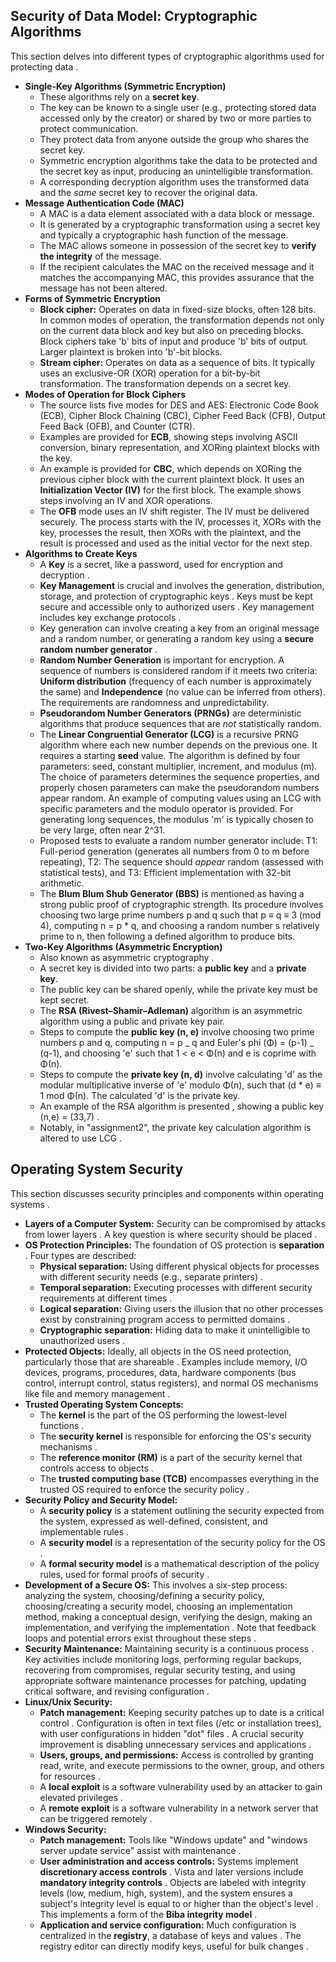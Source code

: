 ## Security of Data Model: Cryptographic Algorithms

This section delves into different types of cryptographic algorithms used for protecting data .

- **Single-Key Algorithms (Symmetric Encryption)**
  - These algorithms rely on a **secret key**.
  - The key can be known to a single user (e.g., protecting stored data accessed only by the creator) or shared by two or more parties to protect communication.
  - They protect data from anyone outside the group who shares the secret key.
  - Symmetric encryption algorithms take the data to be protected and the secret key as input, producing an unintelligible transformation.
  - A corresponding decryption algorithm uses the transformed data and the _same_ secret key to recover the original data.
- **Message Authentication Code (MAC)**
  - A MAC is a data element associated with a data block or message.
  - It is generated by a cryptographic transformation using a secret key and typically a cryptographic hash function of the message.
  - The MAC allows someone in possession of the secret key to **verify the integrity** of the message.
  - If the recipient calculates the MAC on the received message and it matches the accompanying MAC, this provides assurance that the message has not been altered.
- **Forms of Symmetric Encryption**
  - **Block cipher:** Operates on data in fixed-size blocks, often 128 bits. In common modes of operation, the transformation depends not only on the current data block and key but also on preceding blocks. Block ciphers take 'b' bits of input and produce 'b' bits of output. Larger plaintext is broken into 'b'-bit blocks.
  - **Stream cipher:** Operates on data as a sequence of bits. It typically uses an exclusive-OR (XOR) operation for a bit-by-bit transformation. The transformation depends on a secret key.
- **Modes of Operation for Block Ciphers**
  - The source lists five modes for DES and AES: Electronic Code Book (ECB), Cipher Block Chaining (CBC), Cipher Feed Back (CFB), Output Feed Back (OFB), and Counter (CTR).
  - Examples are provided for **ECB**, showing steps involving ASCII conversion, binary representation, and XORing plaintext blocks with the key.
  - An example is provided for **CBC**, which depends on XORing the previous cipher block with the current plaintext block. It uses an **Initialization Vector (IV)** for the first block. The example shows steps involving an IV and XOR operations.
  - The **OFB** mode uses an IV shift register. The IV must be delivered securely. The process starts with the IV, processes it, XORs with the key, processes the result, then XORs with the plaintext, and the result is processed and used as the initial vector for the next step.
- **Algorithms to Create Keys**
  - A **Key** is a secret, like a password, used for encryption and decryption .
  - **Key Management** is crucial and involves the generation, distribution, storage, and protection of cryptographic keys . Keys must be kept secure and accessible only to authorized users . Key management includes key exchange protocols .
  - Key generation can involve creating a key from an original message and a random number, or generating a random key using a **secure random number generator** .
  - **Random Number Generation** is important for encryption. A sequence of numbers is considered random if it meets two criteria: **Uniform distribution** (frequency of each number is approximately the same) and **Independence** (no value can be inferred from others). The requirements are randomness and unpredictability.
  - **Pseudorandom Number Generators (PRNGs)** are deterministic algorithms that produce sequences that are _not_ statistically random.
  - The **Linear Congruential Generator (LCG)** is a recursive PRNG algorithm where each new number depends on the previous one. It requires a starting **seed** value. The algorithm is defined by four parameters: seed, constant multiplier, increment, and modulus (m). The choice of parameters determines the sequence properties, and properly chosen parameters can make the pseudorandom numbers appear random. An example of computing values using an LCG with specific parameters and the modulo operator is provided. For generating long sequences, the modulus 'm' is typically chosen to be very large, often near 2^31.
  - Proposed tests to evaluate a random number generator include: T1: Full-period generation (generates all numbers from 0 to m before repeating), T2: The sequence should _appear_ random (assessed with statistical tests), and T3: Efficient implementation with 32-bit arithmetic.
  - The **Blum Blum Shub Generator (BBS)** is mentioned as having a strong public proof of cryptographic strength. Its procedure involves choosing two large prime numbers p and q such that p ≡ q ≡ 3 (mod 4), computing n = p \* q, and choosing a random number s relatively prime to n, then following a defined algorithm to produce bits.
- **Two-Key Algorithms (Asymmetric Encryption)**
  - Also known as asymmetric cryptography .
  - A secret key is divided into two parts: a **public key** and a **private key**.
  - The public key can be shared openly, while the private key must be kept secret.
  - The **RSA (Rivest–Shamir–Adleman)** algorithm is an asymmetric algorithm using a public and private key pair.
  - Steps to compute the **public key (n, e)** involve choosing two prime numbers p and q, computing n = p _ q and Euler's phi (Φ) = (p-1) _ (q-1), and choosing 'e' such that 1 < e < Φ(n) and e is coprime with Φ(n).
  - Steps to compute the **private key (n, d)** involve calculating 'd' as the modular multiplicative inverse of 'e' modulo Φ(n), such that (d \* e) ≡ 1 mod Φ(n). The calculated 'd' is the private key.
  - An example of the RSA algorithm is presented , showing a public key (n,e) = (33,7) .
  - Notably, in "assignment2", the private key calculation algorithm is altered to use LCG .

## Operating System Security

This section discusses security principles and components within operating systems .

- **Layers of a Computer System:** Security can be compromised by attacks from lower layers . A key question is where security should be placed .
- **OS Protection Principles:** The foundation of OS protection is **separation** . Four types are described:
  - **Physical separation:** Using different physical objects for processes with different security needs (e.g., separate printers) .
  - **Temporal separation:** Executing processes with different security requirements at different times .
  - **Logical separation:** Giving users the illusion that no other processes exist by constraining program access to permitted domains .
  - **Cryptographic separation:** Hiding data to make it unintelligible to unauthorized users .
- **Protected Objects:** Ideally, all objects in the OS need protection, particularly those that are shareable . Examples include memory, I/O devices, programs, procedures, data, hardware components (bus control, interrupt control, status registers), and normal OS mechanisms like file and memory management .
- **Trusted Operating System Concepts:**
  - The **kernel** is the part of the OS performing the lowest-level functions .
  - The **security kernel** is responsible for enforcing the OS's security mechanisms .
  - The **reference monitor (RM)** is a part of the security kernel that controls access to objects .
  - The **trusted computing base (TCB)** encompasses everything in the trusted OS required to enforce the security policy .
- **Security Policy and Security Model:**
  - A **security policy** is a statement outlining the security expected from the system, expressed as well-defined, consistent, and implementable rules .
  - A **security model** is a representation of the security policy for the OS .
  - A **formal security model** is a mathematical description of the policy rules, used for formal proofs of security .
- **Development of a Secure OS:** This involves a six-step process: analyzing the system, choosing/defining a security policy, choosing/creating a security model, choosing an implementation method, making a conceptual design, verifying the design, making an implementation, and verifying the implementation . Note that feedback loops and potential errors exist throughout these steps .
- **Security Maintenance:** Maintaining security is a continuous process . Key activities include monitoring logs, performing regular backups, recovering from compromises, regular security testing, and using appropriate software maintenance processes for patching, updating critical software, and revising configuration .
- **Linux/Unix Security:**
  - **Patch management:** Keeping security patches up to date is a critical control . Configuration is often in text files (/etc or installation trees), with user configurations in hidden "dot" files . A crucial security improvement is disabling unnecessary services and applications .
  - **Users, groups, and permissions:** Access is controlled by granting read, write, and execute permissions to the owner, group, and others for resources .
  - A **local exploit** is a software vulnerability used by an attacker to gain elevated privileges .
  - A **remote exploit** is a software vulnerability in a network server that can be triggered remotely .
- **Windows Security:**
  - **Patch management:** Tools like "Windows update" and "windows server update service" assist with maintenance .
  - **User administration and access controls:** Systems implement **discretionary access controls** . Vista and later versions include **mandatory integrity controls** . Objects are labeled with integrity levels (low, medium, high, system), and the system ensures a subject's integrity level is equal to or higher than the object's level . This implements a form of the **Biba integrity model** .
  - **Application and service configuration:** Much configuration is centralized in the **registry**, a database of keys and values . The registry editor can directly modify keys, useful for bulk changes .
